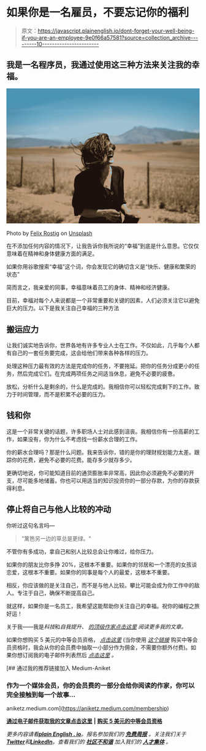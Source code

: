 # 如果你是一名雇员，不要忘记你的福利

> 原文：<https://javascript.plainenglish.io/dont-forget-your-well-being-if-you-are-an-employee-9e0f66a57581?source=collection_archive---------10----------------------->

## 我是一名程序员，我通过使用这三种方法来关注我的幸福。

![](img/dee21be8747b917ee2e240000cc6e2e9.png)

Photo by [Felix Rostig](https://unsplash.com/@felixrstg?utm_source=medium&utm_medium=referral) on [Unsplash](https://unsplash.com?utm_source=medium&utm_medium=referral)

在不添加任何内容的情况下，让我告诉你我所说的“幸福”到底是什么意思。它仅仅意味着在精神和身体健康方面的满足。

如果你用谷歌搜索“幸福”这个词，你会发现它的确切含义是“快乐、健康和繁荣的状态”

简而言之，我亲爱的同事，幸福意味着员工的身体、精神和经济健康。

目前，幸福对每个人来说都是一个非常重要和关键的因素，人们必须关注它以避免巨大的压力。以下是我关注自己幸福的三种方法

## 搬运应力

让我们诚实地告诉你，世界各地有许多专业人士在工作。不仅如此，几乎每个人都有自己的一套任务要完成，这会给他们带来各种各样的压力。

处理这种压力最有效的方法是完成你的任务，不要拖延。把你的任务分成更小的任务，然后完成它们。在完成两项任务之间适当休息，避免不必要的疲惫。

放松，分析什么是剩余的，什么是完成的。我相信你可以轻松完成剩下的工作。致力于时间管理，而不是积累不必要的压力。

## 钱和你

这是一个非常关键的话题，许多职场人士对此感到沮丧。我相信你有一份高薪的工作，如果没有，你为什么不考虑找一份薪水合理的工作。

你的薪水合理吗？那是什么问题。我来告诉你，错的是你的理财规划能力太差。跟踪你的花费，避免不必要的花费。能存多少就存多少。

更确切地说，你可能知道目前的通货膨胀率非常高，因此你必须避免不必要的开支，尽可能多地储蓄。你也可以用适当的知识投资你的一部分存款，为你的存款获得利息。

## 停止将自己与他人比较的冲动

你听过这句名言吗—

> "篱笆另一边的草总是更绿。"

不管你有多成功，拿自己和别人比较总会让你难过，给你压力。

如果你的朋友比你多挣 20%，这根本不重要。如果你的邻居和一个漂亮的女孩谈恋爱，这根本不重要。如果你的同事是每个人的最爱，这根本不重要。

相反，你应该做的是关注自己，而不是与他人比较。攀比可能会成为你工作中的敌人。专注于自己，确保不断提高自己。

就这样，如果你是一名员工，我希望这能帮助你关注自己的幸福。祝你的编程之旅好运！

关于我——我是*科技*和*自我提升、* [*的顶级作家点击这里*](https://aniketz.medium.com/) *阅读更多我的文章。*

如果你想购买 5 美元的中等会员资格， [*点击这里*](https://aniketz.medium.com/membership) (当你使用 [*这个链接*](https://aniketz.medium.com/membership) 购买中等会员资格时，我会从你的会员费中抽取一小部分作为佣金，不需要你额外付费)。如果你想订阅我的电子邮件列表然后 [*点击这里*](https://aniketz.medium.com/subscribe) *。*

[](https://aniketz.medium.com/membership) [## 通过我的推荐链接加入 Medium-Aniket

### 作为一个媒体会员，你的会员费的一部分会给你阅读的作家，你可以完全接触到每一个故事…

aniketz.medium.com](https://aniketz.medium.com/membership) 

[**通过电子邮件获取我的文章点击这里**](https://aniketz.medium.com/subscribe) **|** [**购买 5 美元的中等会员资格**](https://aniketz.medium.com/membership)

*更多内容请看*[***plain English . io***](https://plainenglish.io/)*。报名参加我们的* [***免费周报***](http://newsletter.plainenglish.io/) *。关注我们关于*[***Twitter***](https://twitter.com/inPlainEngHQ)*和*[***LinkedIn***](https://www.linkedin.com/company/inplainenglish/)*。查看我们的* [***社区不和谐***](https://discord.gg/GtDtUAvyhW) *加入我们的* [***人才集体***](https://inplainenglish.pallet.com/talent/welcome) *。*